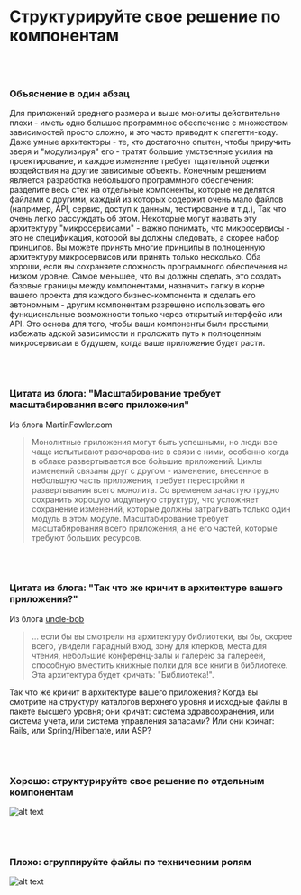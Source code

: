 # Структурируйте свое решение по компонентам

<br/><br/>

### Объяснение в один абзац

Для приложений среднего размера и выше монолиты действительно плохи - иметь одно большое программное обеспечение с множеством зависимостей просто сложно, и это часто приводит к спагетти-коду. Даже умные архитекторы - те, кто достаточно опытен, чтобы приручить зверя и "модулизируя" его - тратят большие умственные усилия на проектирование, и каждое изменение требует тщательной оценки воздействия на другие зависимые объекты. Конечным решением является разработка небольшого программного обеспечения: разделите весь стек на отдельные компоненты, которые не делятся файлами с другими, каждый из которых содержит очень мало файлов (например, API, сервис, доступ к данным, тестирование и т.д.), Так что очень легко рассуждать об этом. Некоторые могут назвать эту архитектуру "микросервисами" - важно понимать, что микросервисы - это не спецификация, которой вы должны следовать, а скорее набор принципов. Вы можете принять многие принципы в полноценную архитектуру микросервисов или принять только несколько. Оба хороши, если вы сохраняете сложность программного обеспечения на низком уровне. Самое меньшее, что вы должны сделать, это создать базовые границы между компонентами, назначить папку в корне вашего проекта для каждого бизнес-компонента и сделать его автономным - другим компонентам разрешено использовать его функциональные возможности только через открытый интерфейс или API. Это основа для того, чтобы ваши компоненты были простыми, избежать адской зависимости и проложить путь к полноценным микросервисам в будущем, когда ваше приложение будет расти.

<br/><br/>

### Цитата из блога: "Масштабирование требует масштабирования всего приложения"

Из блога MartinFowler.com

> Монолитные приложения могут быть успешными, но люди все чаще испытывают разочарование в связи с ними, особенно когда в облаке развертывается все бо̀льшие приложений. Циклы изменений связаны друг с другом - изменение, внесенное в небольшую часть приложения, требует перестройки и развертывания всего монолита. Со временем зачастую трудно сохранить хорошую модульную структуру, что усложняет сохранение изменений, которые должны затрагивать только один модуль в этом модуле. Масштабирование требует масштабирования всего приложения, а не его частей, которые требуют больших ресурсов.

<br/><br/>

### Цитата из блога: "Так что же кричит в архитектуре вашего приложения?"

Из блога [uncle-bob](https://8thlight.com/blog/uncle-bob/2011/09/30/Screaming-Architecture.html) 

> ... если бы вы смотрели на архитектуру библиотеки, вы бы, скорее всего, увидели парадный вход, зону для клерков, места для чтения, небольшие конференц-залы и галерею за галереей, способную вместить книжные полки для все книги в библиотеке. Эта архитектура будет кричать: "Библиотека!".<br/>

Так что же кричит в архитектуре вашего приложения? Когда вы смотрите на структуру каталогов верхнего уровня и исходные файлы в пакете высшего уровня; они кричат: система здравоохранения, или система учета, или система управления запасами? Или они кричат: Rails, или Spring/Hibernate, или ASP?

<br/><br/>

### Хорошо: структурируйте свое решение по отдельным компонентам

![alt text](https://github.com/goldbergyoni/nodebestpractices/blob/master/assets/images/structurebycomponents.PNG "Structuring solution by components")

<br/><br/>

### Плохо: сгруппируйте файлы по техническим ролям

![alt text](https://github.com/goldbergyoni/nodebestpractices/blob/master/assets/images/structurebyroles.PNG "Structuring solution by technical roles")

